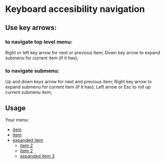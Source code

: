 
# Keyboard accesibility navigation

## Use key arrows: 

### to navigate top level menu:
Right or left key arrow for next or previous item;
Down key arrow to expand submenu for current item (if it has); 

### to navigate submenu:
Up and down keys arrow for next and previous item;
Right key arrow to expand submenu for current item (if it has);
Left arrow or Esc to roll up current submenu item;

## Usage
Your menu:
<nav>
	<ul>
		<li>
			<a href="#">item</a>
		</li>
		<li>
			<a href="#">item</a>
		</li>
		<li>
			<a href="#">expanded item</a>
			<ul>
				<li>
					<a href="#">item 2</a>
				</li>
				<li>
					<a href="#">item 2</a>
				</li>
				<li>
					<a href="#">expanded item 3</a>
				</li>
			</ul>
		</li>
	</ul>
</nav>

